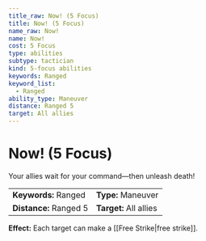 ```yaml
---
title_raw: Now! (5 Focus)
title: Now! (5 Focus)
name_raw: Now!
name: Now!
cost: 5 Focus
type: abilities
subtype: tactician
kind: 5-focus abilities
keywords: Ranged
keyword_list:
  - Ranged
ability_type: Maneuver
distance: Ranged 5
target: All allies
---
```


# Now! (5 Focus)

Your allies wait for your command—then unleash death!

<!-- @nosort -->

|                        |                        |
| :--------------------- | :--------------------- |
| **Keywords:** Ranged   | **Type:** Maneuver     |
| **Distance:** Ranged 5 | **Target:** All allies |

**Effect:** Each target can make a [[Free Strike|free strike]].

